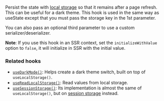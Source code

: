 Persist the state with [local storage](https://developer.mozilla.org/en-US/docs/Web/API/Window/localStorage) so that it remains after a page refresh. This can be useful for a dark theme.
This hook is used in the same way as useState except that you must pass the storage key in the 1st parameter.

You can also pass an optional third parameter to use a custom serializer/deserializer.

**Note**: If you use this hook in an SSR context, set the `initializeWithValue` option to `false`, it will initialize in SSR with the initial value.

### Related hooks

- [`useDarkMode()`](/react-hook/use-dark-mode): Helps create a dark theme switch, built on top of `useLocalStorage()`.
- [`useReadLocalStorage()`](/react-hook/use-read-local-storage): Read values from local storage.
- [`useSessionStorage()`](/react-hook/use-session-storage): Its implementation is almost the same of `useLocalStorage()`, but on [session storage](https://developer.mozilla.org/en-US/docs/Web/API/Window/sessionStorage) instead.
